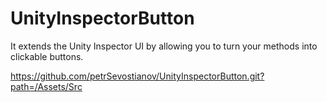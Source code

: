 # UnityInspectorButton
It extends the Unity Inspector UI by allowing you to turn your methods into clickable buttons.

https://github.com/petrSevostianov/UnityInspectorButton.git?path=/Assets/Src
